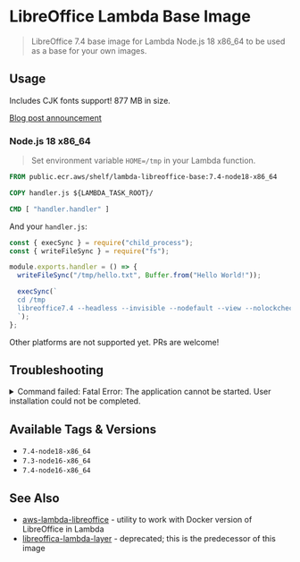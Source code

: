 # LibreOffice Lambda Base Image

> LibreOffice 7.4 base image for Lambda Node.js 18 x86_64 to be used as a base for your own images.

## Usage

Includes CJK fonts support! 877 MB in size.

[Blog post announcement](https://vladholubiev.medium.com/running-libreoffice-in-aws-lambda-2022-edition-open-sourced-9bb0028911d8)

### Node.js 18 x86_64

> Set environment variable `HOME=/tmp` in your Lambda function.

```Dockerfile
FROM public.ecr.aws/shelf/lambda-libreoffice-base:7.4-node18-x86_64

COPY handler.js ${LAMBDA_TASK_ROOT}/

CMD [ "handler.handler" ]
```

And your `handler.js`:

```javascript
const { execSync } = require("child_process");
const { writeFileSync } = require("fs");

module.exports.handler = () => {
  writeFileSync("/tmp/hello.txt", Buffer.from("Hello World!"));

  execSync(`
  cd /tmp
  libreoffice7.4 --headless --invisible --nodefault --view --nolockcheck --nologo --norestore --convert-to pdf --outdir /tmp ./hello.txt
  `);
};
```

Other platforms are not supported yet. PRs are welcome!

## Troubleshooting

<details>
<summary>Command failed: Fatal Error: The application cannot be started. User installation could not be completed. </summary>

Set environment variable `HOME=/tmp` in your Lambda function.

</details>

## Available Tags & Versions

- `7.4-node18-x86_64`
- `7.3-node16-x86_64`
- `7.4-node16-x86_64`

## See Also

- [aws-lambda-libreoffice](https://github.com/shelfio/aws-lambda-libreoffice) - utility to work with Docker version of LibreOffice in Lambda
- [libreoffica-lambda-layer](https://github.com/shelfio/libreoffice-lambda-layer) - deprecated; this is the predecessor of this image
